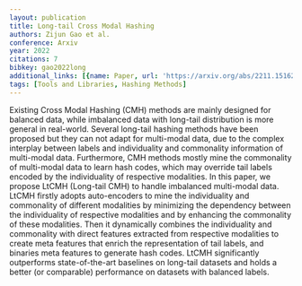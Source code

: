 ```yaml
---
layout: publication
title: Long-tail Cross Modal Hashing
authors: Zijun Gao et al.
conference: Arxiv
year: 2022
citations: 7
bibkey: gao2022long
additional_links: [{name: Paper, url: 'https://arxiv.org/abs/2211.15162'}]
tags: [Tools and Libraries, Hashing Methods]
---
```

Existing Cross Modal Hashing (CMH) methods are mainly designed for balanced
data, while imbalanced data with long-tail distribution is more general in
real-world. Several long-tail hashing methods have been proposed but they can
not adapt for multi-modal data, due to the complex interplay between labels and
individuality and commonality information of multi-modal data. Furthermore, CMH
methods mostly mine the commonality of multi-modal data to learn hash codes,
which may override tail labels encoded by the individuality of respective
modalities. In this paper, we propose LtCMH (Long-tail CMH) to handle
imbalanced multi-modal data. LtCMH firstly adopts auto-encoders to mine the
individuality and commonality of different modalities by minimizing the
dependency between the individuality of respective modalities and by enhancing
the commonality of these modalities. Then it dynamically combines the
individuality and commonality with direct features extracted from respective
modalities to create meta features that enrich the representation of tail
labels, and binaries meta features to generate hash codes. LtCMH significantly
outperforms state-of-the-art baselines on long-tail datasets and holds a better
(or comparable) performance on datasets with balanced labels.